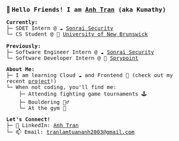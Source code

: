 <h3>🐻 <samp>Hello Friends! I am <ins>Anh Tran</ins> (aka <b>Kumathy</b>)</samp></h3>

<p>
  <samp>
    <b>Currently:</b><br>
    ├─ SDET Intern @ ☁️ <a href="https://sonraisecurity.com/" target="_blank" rel="noopener noreferrer">Sonrai Security</a><br>
    └─ CS Student @ 🦫 <a href="https://www.unb.ca/" target="_blank" rel="noopener noreferrer">University of New Brunswick</a>
    <br><br>
    <b>Previously:</b><br>
    ├─ Software Engineer Intern @ ☁️ <a href="https://sonraisecurity.com/" target="_blank" rel="noopener noreferrer">Sonrai Security</a><br>
    └─ Software Developer Intern @ 🎯 <a href="https://www.sprypoint.com/" target="_blank" rel="noopener noreferrer">Sprypoint</a>
  </samp>
</p>

<p>
  <samp>
    <b>About Me:</b><br>
    ├─ I am learning Cloud ☁️ and Frontend 🎨 (check out my recent <a href="https://kumathy.github.io/react-projects/quizzical/" target="_blank" rel="noopener noreferrer">project</a>!) <br>
    └─ When not coding, you'll find me:<br>
    &nbsp;&nbsp;&nbsp;&nbsp;├─ Attending fighting game tournaments 🕹️<br>
    &nbsp;&nbsp;&nbsp;&nbsp;├─ Bouldering 🧗‍♂️<br>
    &nbsp;&nbsp;&nbsp;&nbsp;└─ At the gym 💪<br>
  </samp>
</p>

<p>
  <samp>
    <b>Let's Connect!</b><br>
    ├─ 💼 LinkedIn: <a href="https://www.linkedin.com/in/kumathy" target="_blank" rel="noopener noreferrer">Anh Tran</a><br>
    └─ 📫 Email: <a href="mailto:tranlamtuananh2003@gmail.com">tranlamtuananh2003@gmail.com</a><br>
  </samp>
</p>

